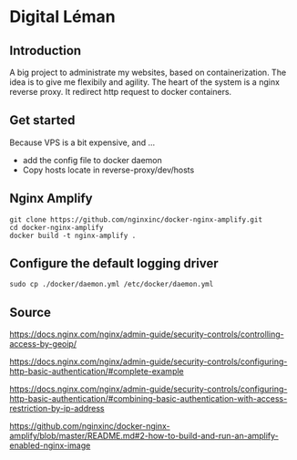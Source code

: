 # Digital Léman

## Introduction
A big project to administrate my websites, based on containerization. The idea is to give me flexibily and agility. The heart of the system is a nginx reverse proxy. It redirect http request to docker containers.

## Get started
Because VPS is a bit expensive, and ...

- add the config file to docker daemon
- Copy hosts locate in reverse-proxy/dev/hosts

## Nginx Amplify
```
git clone https://github.com/nginxinc/docker-nginx-amplify.git
cd docker-nginx-amplify
docker build -t nginx-amplify .
```

## Configure the default logging driver

`sudo cp ./docker/daemon.yml /etc/docker/daemon.yml`

## Source


https://docs.nginx.com/nginx/admin-guide/security-controls/controlling-access-by-geoip/

https://docs.nginx.com/nginx/admin-guide/security-controls/configuring-http-basic-authentication/#complete-example

https://docs.nginx.com/nginx/admin-guide/security-controls/configuring-http-basic-authentication/#combining-basic-authentication-with-access-restriction-by-ip-address

https://github.com/nginxinc/docker-nginx-amplify/blob/master/README.md#2-how-to-build-and-run-an-amplify-enabled-nginx-image